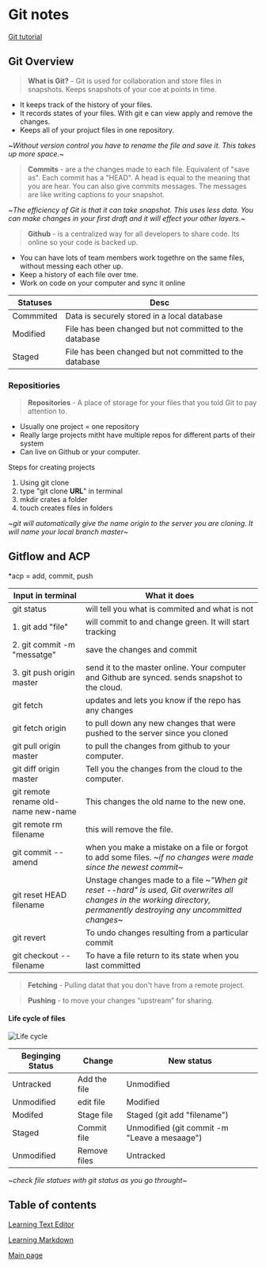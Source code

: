 # Git notes

[Git tutorial](https://blog.udemy.com/git-tutorial-a-comprehensive-guide/)

## Git Overview

> **What is Git?** - Git is used for collaboration and store files in snapshots. Keeps snapshots of your coe at points in time.

* It keeps track of the history of your files.
* It records states of your files. With git e can view apply and remove the changes.
* Keeps all of your projuct files in one repository.

~*Without version control you have to rename the file and save it. This takes up more space.*~

> **Commits** - are a the changes made to each file. Equivalent of "save as". Each commit has a "HEAD". A head is equal to the meaning that you are hear. You can also give commits messages. The messages are like writing captions to your snapshot.

~*The efficiency of Git is that it can take snapshot. This uses less data. You can make changes in your first draft and it will effect your other layers.*~

> **Github** - is a centralized way for all developers to share code. Its online so your code is backed up.
* You can have lots of team members work togethre on the same files, without messing each other up.
* Keep a history of each file over tme.
* Work on code on your computer and sync it online

Statuses|Desc
---- | -----
Commmited| Data is securely stored in a local database
Modified| File has been changed but not committed to the database
Staged| File has been changed but not committed to the database

### Repositiories

> **Repositories** - A place of storage for your files that you told Git to pay attention to.
* Usually one project = one repository
* Really large projects mitht have multiple repos for different parts of their system
* Can live on Github or your computer.

Steps for creating projects
1. Using git clone
2. type "git clone **URL**" in terminal
3. mkdir crates a folder
4. touch creates files in folders

~*git will automatically give the name origin to the server you are cloning. It will name your local branch master*~

## Gitflow and ACP 

*acp = add, commit, push

Input in terminal| What it does
------- | -------
 git status| will tell you what is commited and what is not
1. git add "file"| will commit to and change green. It will start tracking
2. git commit -m "messatge"| save the changes and commit
3. git push origin master| send it to the master online. Your computer and Github are synced. sends snapshot to the cloud.
 git fetch| updates and lets you know if the repo has any changes
git fetch origin| to pull down any new changes that were pushed to the server since you cloned 
git pull origin master| to pull the changes from github to your computer. 
git diff origin master | Tell you the changes from the cloud to the computer. 
git remote rename old-name new-name| This changes the old name to the new one.
git remote rm filename| this will remove the file.
git commit --amend| when you make a mistake on a file or forgot to add some files. ~*if no changes were made since the newest commit*~
git reset HEAD filename| Unstage changes made to a file ~*"When git reset --hard" is used, Git overwrites all changes in the working directory, permanently destroying any uncommitted changes*~
git revert| To undo changes resulting from a particular commit
git checkout -- filename| To have a file return to its state when you last committed



> **Fetching** - Pulling datat that you don't have from a remote project.

> **Pushing** - to move your changes “upstream” for sharing. 

>


#### Life cycle of files

![Life cycle](https://blog.udemy.com/wp-content/uploads/2015/08/image006.png)

Beginging Status| Change| New status
----- | -------- | -------
Untracked| Add the file| Unmodified
Unmodified| edit file| Modified 
Modifed| Stage file| Staged (git add "filename")
Staged| Commit file| Unmodified (git commit -m "Leave a mesaage")
Unmodified| Remove files| Untracked

~*check file statues with git status as you go throught*~



## Table of contents
[Learning Text Editor](https://will-ing.github.io/learning-journal/learn-text-editor)

[Learning Markdown](https://will-ing.github.io/learning-journal/learning-markdown)

[Main page](https://will-ing.github.io/learning-journal/)




